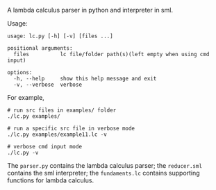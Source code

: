 A lambda calculus parser in python and interpreter in sml. 

Usage: 

```
usage: lc.py [-h] [-v] [files ...]

positional arguments:
  files          lc file/folder path(s)(left empty when using cmd input)

options:
  -h, --help     show this help message and exit
  -v, --verbose  verbose
```

For example,

```shell
# run src files in examples/ folder 
./lc.py examples/
```

```shell
# run a specific src file in verbose mode 
./lc.py examples/example11.lc -v 
```

```shell
# verbose cmd input mode
./lc.py -v 
```

The `parser.py` contains the lambda calculus parser; the `reducer.sml` contains the sml interpreter; the `fundaments.lc` contains supporting functions for lambda calculus. 
